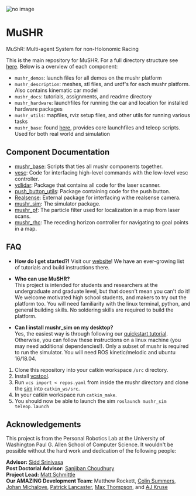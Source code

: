 ![no image](https://github.com/prl-mushr/mushr/blob/master/header.jpg)
# MuSHR
MuShR: Multi-agent System for non-Holonomic Racing

This is the main repository for MuSHR. For a full directory structure see [here](https://github.com/prl-mushr/mushr/blob/master/mushr_docs/structure.png). Below is a overview of each component:
- `mushr_demos`: launch files for all demos on the mushr platform
- `mushr_description`: meshes, stl files, and urdf's for each mushr platform. Also contains kinematic car model
- `mushr_docs`: tutorials, assignments, and readme directory
- `mushr_hardware`: launchfiles for running the car and location for installed hardware packages
- `mushr_utils`: mapfiles, rviz setup files, and other utils for running various tasks
- `mushr_base`: found [here](https://github.com/prl-mushr/mushr_base), provides core launchfiles and teleop scripts. Used for both real world and simulation

## Component Documentation
- [mushr_base](https://github.com/prl-mushr/mushr_base): Scripts that ties all mushr components together.
- [vesc](https://github.com/prl-mushr/vesc): Code for interfacing high-level commands with the low-level vesc controller.
- [ydlidar](https://github.com/prl-mushr/ydlidar): Package that contains all code for the laser scanner.
- [push_button_utils](https://github.com/prl-mushr/push_button_utils): Package containing code for the push button.
- [Realsense](https://github.com/IntelRealSense/realsense-ros): External package for interfacing withe realsense camera.
- [mushr_sim](https://github.com/prl-mushr/mushr_sim): The simulator package.
- [mushr_pf](https://github.com/prl-mushr/mushr_pf): The particle filter used for localization in a map from laser scans.
- [mushr_rhc](https://github.com/prl-mushr/mushr_rhc): The receding horizon controller for navigating to goal points in a map.

## FAQ

- **How do I get started?!**
Visit our [website](https://prl-mushr.github.io/)! We have an ever-growing list of tutorials and build instructions there.

- **Who can use MuSHR?**  
This project is intended for students and researchers at the undergraduate and graduate level, but that doesn't mean you can't do it! We welcome motivated high school students, and makers to try out the platform too. You will need familiarity with the linux terminal, python, and general building skills. No soldering skills are required to build the platform.

- **Can I install mushr_sim on my desktop?**  
Yes, the easiest way is through following our [quickstart tutorial](https://prl-mushr.github.io/tutorials/quickstart/). Otherwise, you can follow these instructions on a linux machine (you may need additional dependencies!). Only a subset of mushr is required to run the simulator. You will need ROS kinetic/melodic and ubuntu 16/18.04. 
1. Clone this repository into your catkin workspace `/src` directory.
2. Install [vcstool](https://github.com/dirk-thomas/vcstool).  
3. Run `vcs import < repos.yaml` from inside the mushr directory and clone the [sim](https://github.com/prl-mushr/mushr_sim) into `catkin_ws/src`. 
4. In your catkin workspace run `catkin_make`. 
5. You should now be able to launch the sim `roslaunch mushr_sim teleop.launch`

## Acknowledgements
This project is from the Personal Robotics Lab at the University of Washington Paul G. Allen School of Computer Science. It wouldn't be possible without the hard work and dedication of the following people:

**Advisor:** [Sidd Srinivasa](https://goodrobot.ai/)  
**Post Doctorial Advisor:** [Sanjiban Choudhury](http://www.sanjibanchoudhury.com/)  
**Project Lead:** [Matt Schmittle](https://schmittlema.github.io/)  
**Our AMAZING Development Team:** Matthew Rockett, [Colin Summers](https://colinxsummers.com/), [Johan Michalove](http://www.johanam.com/), [Patrick Lancaster](https://homes.cs.washington.edu/~planc509/), [Max Thompson](https://www.linkedin.com/in/max-thompson-aa242310a/), and [AJ Kruse](https://www.linkedin.com/in/ajkruse/)
